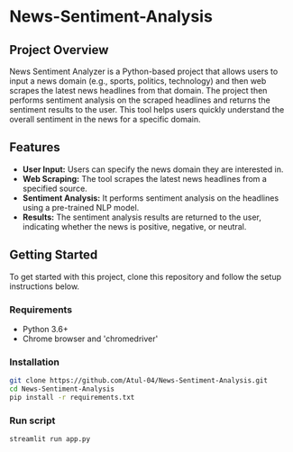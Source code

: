 # News-Sentiment-Analysis  

## Project Overview
News Sentiment Analyzer is a Python-based project that allows users to input a news domain (e.g., sports, politics, technology) and then web scrapes the latest news headlines from that domain. The project then performs sentiment analysis on the scraped headlines and returns the sentiment results to the user. This tool helps users quickly understand the overall sentiment in the news for a specific domain.

## Features
- **User Input:** Users can specify the news domain they are interested in.
- **Web Scraping:** The tool scrapes the latest news headlines from a specified source.
- **Sentiment Analysis:** It performs sentiment analysis on the headlines using a pre-trained NLP model.
- **Results:** The sentiment analysis results are returned to the user, indicating whether the news is positive, negative, or neutral.

## Getting Started
To get started with this project, clone this repository and follow the setup instructions below.

### Requirements
- Python 3.6+
- Chrome browser and 'chromedriver'

### Installation
```bash
git clone https://github.com/Atul-04/News-Sentiment-Analysis.git
cd News-Sentiment-Analysis
pip install -r requirements.txt
```
### Run script
```bash
streamlit run app.py
```